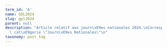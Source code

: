 ```yaml
---
term_id: '6'
name: SDL2024
slug: gpl2024
parent: null
description: "Article relatif aux journ\xE9es nationales 2024.\nCorrespond \xE0 la\
  \ cat\xE9gorie \"Journ\xE9es Nationales\"\n"
taxonomy: post_tag
---
```


